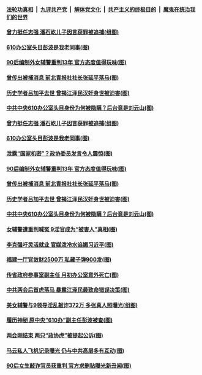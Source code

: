 

####  [法轮功真相](../../../../basic/blob/master/README.md?t=03161101) &nbsp;|&nbsp; [九评共产党](../../../../9ping.md/blob/master/README.md?t=03161101) &nbsp;|&nbsp; [解体党文化](../../../../jtdwh.md/blob/master/README.md?t=03161101)  &nbsp;|&nbsp; [共产主义的终极目的](../../../../gczydzjmd.md/blob/master/README.md?t=03161101) &nbsp;|&nbsp; [魔鬼在统治我们的世界](../../../../mgztzwmdsj.md/blob/master/README.md?t=03161101) 

#### [曾力挺任志强 潘石屹儿子因言获罪被追捕(组图)](../pages/p2/965615.md?t=03161101) 

#### [610办公室头目彭波是我老同事(图)](../pages/p2/965700.md?t=03161101) 

#### [90后编制外女辅警重判13年 官方态度值得玩味(图)](../pages/p2/965673.md?t=03161101) 

#### [曾传出被捕消息 前北青报社社长张延平落马(图)](../pages/p2/965644.md?t=03161101) 

#### [历史学者吕加平去世 曾揭江泽民汉奸身世被迫害(图)](../pages/p2/965589.md?t=03161101) 

#### [中共中央610办公室头目身份为何被隐瞒？后台竟是刘云山(图)](../pages/p2/965606.md?t=03161101) 

#### [曾力挺任志强 潘石屹儿子因言获罪被追捕(组图)](../pages/p2/965615.md?t=03161101) 

#### [610办公室头目彭波是我老同事(图)](../pages/p2/965700.md?t=03161101) 

#### [泄露“国家机密”？政协委员发言令人震惊(图)](../pages/p2/965605.md?t=03161101) 

#### [90后编制外女辅警重判13年 官方态度值得玩味(图)](../pages/p2/965673.md?t=03161101) 

#### [曾传出被捕消息 前北青报社社长张延平落马(图)](../pages/p2/965644.md?t=03161101) 


#### [历史学者吕加平去世 曾揭江泽民汉奸身世被迫害(图)](../pages/p2/965589.md?t=03161101) 

#### [中共中央610办公室头目身份为何被隐瞒？后台竟是刘云山(图)](../pages/p2/965606.md?t=03161101) 


#### [女辅警遭重判喊冤 9淫官成为“被害人”真相(图)](../pages/p2/965519.md?t=03161101) 

#### [李克强吁灵活就业 官媒泼冷水谄媚习近平(图)](../pages/p2/965508.md?t=03161101) 

#### [福建一厅官敛财2500万 私藏子弹900发(图)](../pages/p2/965517.md?t=03161101) 

#### [传省政府参事室副主任 月初办公室意外死亡(图)](../pages/p2/965488.md?t=03161101) 

#### [中共两会后首虎落马 暴露江泽民最致命错误决策(图)](../pages/p2/965479.md?t=03161101) 

#### [美女辅警与9领导淫乱敲诈372万 多张真人照曝光(组图)](../pages/p2/965397.md?t=03161101) 

#### [履历神秘 原中央“610办”副主任彭波被查(图)](../pages/p2/965440.md?t=03161101) 


#### [两会刚结束 两只“政协虎”被提起公诉(图)](../pages/p2/965412.md?t=03161101) 

#### [马云私人飞机记录曝光 仍与中共高层多有互动(图)](../pages/p2/965399.md?t=03161101) 

#### [90后女生敲诈官员获重判 官方求删贴曝光新丑闻(图)](../pages/p2/965388.md?t=03161101) 

